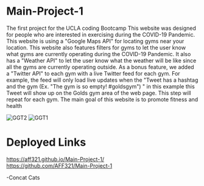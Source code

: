 #  <h1>Main-Project-1</h1>
The first project for the UCLA coding Bootcamp
This website was designed for people who are interested in exercising during the COVID-19 Pandemic. This website is using a "Google Maps API" for locating gyms near your location. This website also features filters for gyms to let the user know what gyms are currently operating during the COVID-19 Pandemic. It also has a "Weather API" to let the user know what the weather will be like since all the gyms are currently operating outside. As a bonus feature, we added a "Twitter API" to each gym with a live Twitter feed for each gym. For example, the feed will only load live updates when the "Tweet has a hashtag and the gym (Ex. "The gym is so empty! #goldsgym") " in this example this Tweet will show up on the Golds gym area of the web page. This step will repeat for each gym. The main goal of this website is to promote fitness and health



![GGT2](https://user-images.githubusercontent.com/77504986/109556779-1a4a0200-7a8c-11eb-99e5-3c9a53b62019.png)
![GGT1](https://user-images.githubusercontent.com/77504986/109556834-2635c400-7a8c-11eb-84a6-5bef2f7880fd.png)



<h1>Deployed Links</h2>

https://aff321.github.io/Main-Project-1/
<br>
https://github.com/AFF321/Main-Project-1




-Concat Cats



